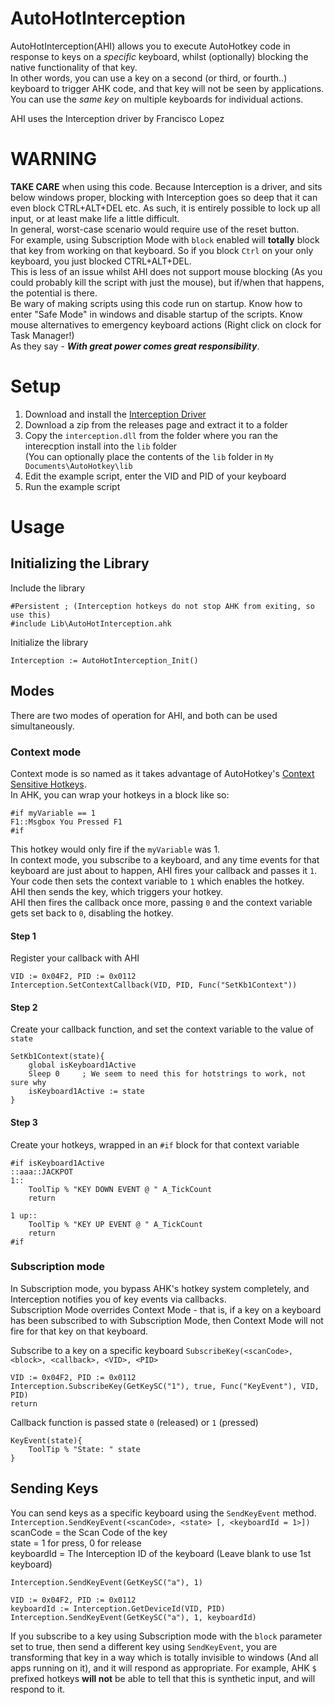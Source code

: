 # AutoHotInterception

AutoHotInterception(AHI) allows you to execute AutoHotkey code in response to keys on a *specific* keyboard, whilst (optionally) blocking the native functionality of that key.  
In other words, you can use a key on a second (or third, or fourth..) keyboard to trigger AHK code, and that key will not be seen by applications. You can use the *same key* on multiple keyboards for individual actions.  

AHI uses the Interception driver by Francisco Lopez  

# WARNING
**TAKE CARE** when using this code. Because Interception is a driver, and sits below windows proper, blocking with Interception goes so deep that it can even block CTRL+ALT+DEL etc. As such, it is entirely possible to lock up all input, or at least make life a little difficult.  
In general, worst-case scenario would require use of the reset button.  
For example, using Subscription Mode with `block` enabled will **totally** block that key from working on that keyboard.
So if you block `Ctrl` on your only keyboard, you just blocked CTRL+ALT+DEL.  
This is less of an issue whilst AHI does not support mouse blocking (As you could probably kill the script with just the mouse), but if/when that happens, the potential is there.  
Be wary of making scripts using this code run on startup. Know how to enter "Safe Mode" in windows and disable startup of the scripts. Know mouse alternatives to emergency keyboard actions (Right click on clock for Task Manager!)    
As they say - ***With great power comes great responsibility***.  

# Setup
1. Download and install the [Interception Driver](http://www.oblita.com/interception)  
2. Download a zip from the releases page and extract it to a folder
3. Copy the `interception.dll` from the folder where you ran the interecption install into the `lib` folder  
(You can optionally place the contents of the `lib` folder in `My Documents\AutoHotkey\lib`
4. Edit the example script, enter the VID and PID of your keyboard
5. Run the example script

# Usage
## Initializing the Library
Include the library
```
#Persistent ; (Interception hotkeys do not stop AHK from exiting, so use this)
#include Lib\AutoHotInterception.ahk
```

Initialize the library
```
Interception := AutoHotInterception_Init()
``` 

## Modes
There are two modes of operation for AHI, and both can be used simultaneously.  

### Context mode
Context mode is so named as it takes advantage of AutoHotkey's [Context Sensitive Hotkeys](https://autohotkey.com/docs/Hotkeys.htm#Context).  
In AHK, you can wrap your hotkeys in a block like so:
```
#if myVariable == 1
F1::Msgbox You Pressed F1
#if
```
This hotkey would only fire if the `myVariable` was 1.  
In context mode, you subscribe to a keyboard, and any time events for that keyboard are just about to happen, AHI fires your callback and passes it `1`. Your code then sets the context variable to `1` which enables the hotkey.  
AHI then sends the key, which triggers your hotkey.  
AHI then fires the callback once more, passing `0` and the context variable gets set back to `0`, disabling the hotkey.  

#### Step 1
Register your callback with AHI  
```
VID := 0x04F2, PID := 0x0112
Interception.SetContextCallback(VID, PID, Func("SetKb1Context"))
```

#### Step 2
Create your callback function, and set the context variable to the value of `state`
```
SetKb1Context(state){
	global isKeyboard1Active
	Sleep 0		; We seem to need this for hotstrings to work, not sure why
	isKeyboard1Active := state
}
```

#### Step 3
Create your hotkeys, wrapped in an `#if` block for that context variable
```
#if isKeyboard1Active
::aaa::JACKPOT
1:: 
	ToolTip % "KEY DOWN EVENT @ " A_TickCount
	return
	
1 up::
	ToolTip % "KEY UP EVENT @ " A_TickCount
	return
#if
```

### Subscription mode
In Subscription mode, you bypass AHK's hotkey system completely, and Interception notifies you of key events via callbacks.  
Subscription Mode overrides Context Mode - that is, if a key on a keyboard has been subscribed to with Subscription Mode, then Context Mode will not fire for that key on that keyboard.  

Subscribe to a key on a specific keyboard
`SubscribeKey(<scanCode>, <block>, <callback>, <VID>, <PID>`
```
VID := 0x04F2, PID := 0x0112
Interception.SubscribeKey(GetKeySC("1"), true, Func("KeyEvent"), VID, PID)
return
```

Callback function is passed state `0` (released) or `1` (pressed)
```
KeyEvent(state){
	ToolTip % "State: " state
}
```

## Sending Keys
You can send keys as a specific keyboard using the `SendKeyEvent` method.  
`Interception.SendKeyEvent(<scanCode>, <state> [, <keyboardId = 1>])`  
scanCode = the Scan Code of the key  
state = 1 for press, 0 for release  
keyboardId = The Interception ID of the keyboard (Leave blank to use 1st keyboard)  

```
Interception.SendKeyEvent(GetKeySC("a"), 1)
```

```
VID := 0x04F2, PID := 0x0112
keyboardId := Interception.GetDeviceId(VID, PID)
Interception.SendKeyEvent(GetKeySC("a"), 1, keyboardId)
```
If you subscribe to a key using Subscription mode with the `block` parameter set to true, then send a different key using `SendKeyEvent`, you are transforming that key in a way which is totally invisible to windows (And all apps running on it), and it will respond as appropriate. For example, AHK `$` prefixed hotkeys **will not** be able to tell that this is synthetic input, and will respond to it.
